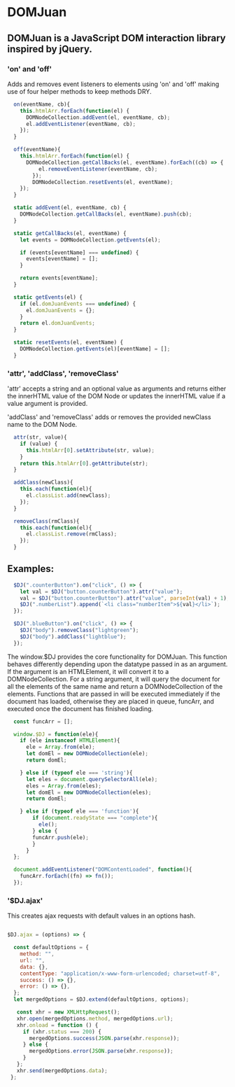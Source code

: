 # DOMJuan

## DOMJuan is a JavaScript DOM interaction library inspired by jQuery.

### 'on' and 'off'
Adds and removes event listeners to elements using 'on' and 'off' making use of four helper methods to keep methods DRY.

```javascript
  on(eventName, cb){
    this.htmlArr.forEach(function(el) {
      DOMNodeCollection.addEvent(el, eventName, cb);
      el.addEventListener(eventName, cb);
    });
  }

  off(eventName){
    this.htmlArr.forEach(function(el) {
      DOMNodeCollection.getCallBacks(el, eventName).forEach((cb) => {
          el.removeEventListener(eventName, cb);
        });
        DOMNodeCollection.resetEvents(el, eventName);
    });
  }

  static addEvent(el, eventName, cb) {
    DOMNodeCollection.getCallBacks(el, eventName).push(cb);
  }

  static getCallBacks(el, eventName) {
    let events = DOMNodeCollection.getEvents(el);

    if (events[eventName] === undefined) {
      events[eventName] = [];
    }

    return events[eventName];
  }

  static getEvents(el) {
    if (el.domJuanEvents === undefined) {
      el.domJuanEvents = {};
    }
    return el.domJuanEvents;
  }

  static resetEvents(el, eventName) {
    DOMNodeCollection.getEvents(el)[eventName] = [];
  }
```


  ### 'attr', 'addClass', 'removeClass'
  'attr' accepts a string and an optional value as arguments and returns either the innerHTML value of the DOM Node or updates the innerHTML value if a value argument is provided.

  'addClass' and 'removeClass' adds or removes the provided newClass name to the DOM Node.

```javascript
  attr(str, value){
    if (value) {
      this.htmlArr[0].setAttribute(str, value);
    }
    return this.htmlArr[0].getAttribute(str);
  }

  addClass(newClass){
    this.each(function(el){
      el.classList.add(newClass);
    });
  }

  removeClass(rmClass){
    this.each(function(el){
      el.classList.remove(rmClass);
    });
  }
```
  ## Examples:

```javascript
  $DJ(".counterButton").on("click", () => {
    let val = $DJ("button.counterButton").attr("value");
    val = $DJ("button.counterButton").attr("value", parseInt(val) + 1);
    $DJ(".numberList").append(`<li class="numberItem">${val}</li>`);
  });

  $DJ(".blueButton").on("click", () => {
    $DJ("body").removeClass("lightgreen");
    $DJ("body").addClass("lightblue");
  });
```

The window.$DJ provides the core functionality for DOMJuan. This function behaves differently depending upon the datatype passed in as an argument. If the argument is an HTMLElement, it will convert it to a DOMNodeCollection. For a string argument, it will query the document for all the elements of the same name and return a DOMNodeCollection of the elements. Functions that are passed in will be executed immediately if the document has loaded, otherwise they are placed in queue, funcArr, and executed once the document has finished loading.

```javascript
  const funcArr = [];

  window.$DJ = function(ele){
    if (ele instanceof HTMLElement){
      ele = Array.from(ele);
      let domEl = new DOMNodeCollection(ele);
      return domEl;

    } else if (typeof ele === 'string'){
      let eles = document.querySelectorAll(ele);
      eles = Array.from(eles);
      let domEl = new DOMNodeCollection(eles);
      return domEl;

    } else if (typeof ele === 'function'){
        if (document.readyState === "complete"){
          ele();
        } else {
        funcArr.push(ele);
        }
      }
  };

  document.addEventListener("DOMContentLoaded", function(){
    funcArr.forEach((fn) => fn());
  });
```
### '$DJ.ajax'
This creates ajax requests with default values in an options hash.

```javascript

$DJ.ajax = (options) => {

  const defaultOptions = {
    method: "",
    url: "",
    data: {},
    contentType: "application/x-www-form-urlencoded; charset=utf-8",
    success: () => {},
    error: () => {},
  };
  let mergedOptions = $DJ.extend(defaultOptions, options);

   const xhr = new XMLHttpRequest();
   xhr.open(mergedOptions.method, mergedOptions.url);
   xhr.onload = function () {
     if (xhr.status === 200) {
       mergedOptions.success(JSON.parse(xhr.response));
     } else {
       mergedOptions.error(JSON.parse(xhr.response));
     }
   };
   xhr.send(mergedOptions.data);
 };
 ```
